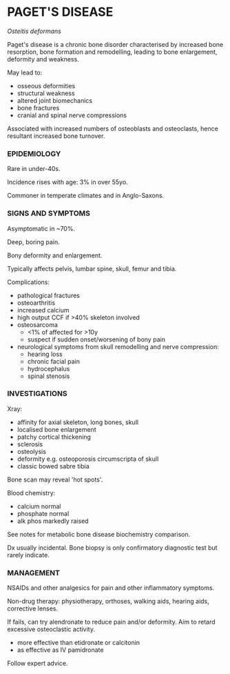 # PAGET'S DISEASE

*Osteitis deformans*

Paget's disease is a chronic bone disorder characterised by increased bone resorption, bone formation and remodelling, leading to bone enlargement, deformity and weakness.

May lead to:

- osseous deformities
- structural weakness
- altered joint biomechanics
- bone fractures
- cranial and spinal nerve compressions

Associated with increased numbers of osteoblasts and osteoclasts, hence resultant increased bone turnover.

### EPIDEMIOLOGY

Rare in under-40s.

Incidence rises with age: 3% in over 55yo.

Commoner in temperate climates and in Anglo-Saxons.

### SIGNS AND SYMPTOMS

Asymptomatic in ~70%.

Deep, boring pain.

Bony deformity and enlargement.

Typically affects pelvis, lumbar spine, skull, femur and tibia.

Complications:

- pathological fractures
- osteoarthritis
- increased calcium
- high output CCF if >40% skeleton involved
- osteosarcoma
	- <1% of affected for >10y
	- suspect if sudden onset/worsening of bony pain
- neurological symptoms from skull remodelling and nerve compression:
	- hearing loss
	- chronic facial pain
	- hydrocephalus
	- spinal stenosis

### INVESTIGATIONS

Xray:

- affinity for axial skeleton, long bones, skull
- localised bone enlargement
- patchy cortical thickening
- sclerosis
- osteolysis
- deformity e.g. osteoporosis circumscripta of skull
- classic bowed sabre tibia

Bone scan may reveal 'hot spots'.

Blood chemistry:

- calcium normal
- phosphate normal
- alk phos markedly raised

See notes for metabolic bone disease biochemistry comparison.

Dx usually incidental. Bone biopsy is only confirmatory diagnostic test but rarely indicate.

### MANAGEMENT

NSAIDs and other analgesics for pain and other inflammatory symptoms.

Non-drug therapy: physiotherapy, orthoses, walking aids, hearing aids, corrective lenses.

If fails, can try alendronate to reduce pain and/or deformity. Aim to retard excessive osteoclastic activity.

- more effective than etidronate or calcitonin
- as effective as IV pamidronate

Follow expert advice.
